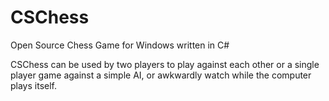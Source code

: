 # CSChess
Open Source Chess Game for Windows written in C#

CSChess can be used by two players to play against each other or a single player game against a simple AI, or awkwardly watch while the computer plays itself.

